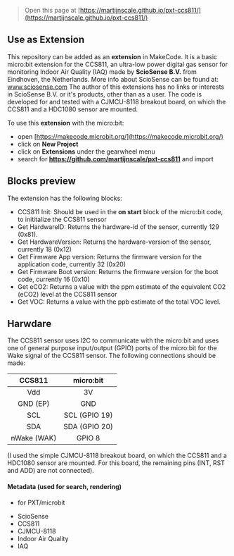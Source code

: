 
> Open this page at [https://martijnscale.github.io/pxt-ccs811/](https://martijnscale.github.io/pxt-ccs811/)

## Use as Extension

This repository can be added as an **extension** in MakeCode.
It is a basic micro:bit extension for the CCS811, an ultra-low power digital gas sensor for monitoring Indoor Air Quality (IAQ)
made by **ScioSense B.V.** from Eindhoven, the Netherlands. More info about ScioSense can be found at: www.sciosense.com
The author of this extensions has no links or interests in ScioSense B.V. or it's products, other than as a user.
The code is developed for and tested with a CJMCU-8118 breakout board, on which the CCS811 and a HDC1080 sensor are mounted.

To use this **extension** with the micro:bit:
* open [https://makecode.microbit.org/](https://makecode.microbit.org/)
* click on **New Project**
* click on **Extensions** under the gearwheel menu
* search for **https://github.com/martijnscale/pxt-ccs811** and import

## Blocks preview

The extension has the following blocks:
- CCS811 Init: Should be used in the **on start** block of the micro:bit code, to inititalize the CCS811 sensor
- Get HardwareID: Returns the hardware-id of the sensor, currently 129 (0x81).
- Get HardwareVersion: Returns the hardware-version of the sensor, currently 18 (0x12)
- Get Firmware App version: Returns the firmware version for the application code, currently 32 (0x20)
- Get Firmware Boot version: Returns the firmware version for the boot code, currently 16 (0x10)
- Get eCO2: Returns a value with the ppm estimate of the equivalent CO2 (eCO2) level at the CCS811 sensor
- Get VOC: Returns a value with the ppb estimate of the total VOC level.

## Harwdare

The CCS811 sensor uses I2C to communicate with the micro:bit and uses one of general purpose input/output (GPIO) ports of the micro:bit for the Wake signal of the CCS811 sensor. The following connections should be made:

|CCS811|micro:bit|
|:---:|:---:|
|Vdd|3V|
|GND (EP)|GND|
|SCL|SCL (GPIO 19)|
|SDA|SDA (GPIO 20)|
|nWake (WAK)|GPIO 8|

(I used the simple CJMCU-8118 breakout board, on which the CCS811 and a HDC1080 sensor are mounted. For this board, the remaining pins (INT, RST and ADD) are not connected).

#### Metadata (used for search, rendering)

* for PXT/microbit
<script src="https://makecode.com/gh-pages-embed.js"></script><script>makeCodeRender("{{ site.makecode.home_url }}", "{{ site.github.owner_name }}/{{ site.github.repository_name }}");</script>
* ScioSense
* CCS811
* CJMCU-8118
* Indoor Air Quality
* IAQ
